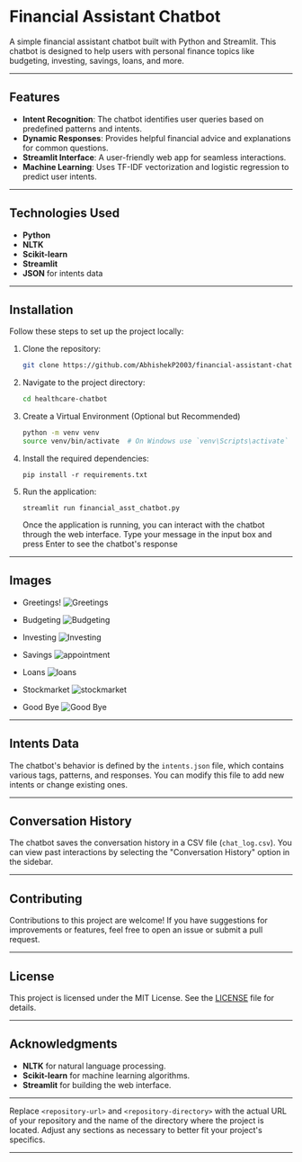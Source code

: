 # Financial Assistant Chatbot

A simple financial assistant chatbot built with Python and Streamlit. This chatbot is designed to help users with personal finance topics like budgeting, investing, savings, loans, and more.

---

## Features

- **Intent Recognition**: The chatbot identifies user queries based on predefined patterns and intents.
- **Dynamic Responses**: Provides helpful financial advice and explanations for common questions.
- **Streamlit Interface**: A user-friendly web app for seamless interactions.
- **Machine Learning**: Uses TF-IDF vectorization and logistic regression to predict user intents.

---

## Technologies Used
- **Python**
- **NLTK**
- **Scikit-learn**
- **Streamlit**
- **JSON** for intents data

---

## Installation

Follow these steps to set up the project locally:

1. Clone the repository:
   ```bash
   git clone https://github.com/AbhishekP2003/financial-assistant-chatbot.git
2. Navigate to the project directory:
   ```bash
   cd healthcare-chatbot
   
3. Create a Virtual Environment (Optional but Recommended)
   ```bash
   python -m venv venv
   source venv/bin/activate  # On Windows use `venv\Scripts\activate`
   ```

4. Install the required dependencies:
   ```
   pip install -r requirements.txt

5. Run the application:
   ```
   streamlit run financial_asst_chatbot.py
   ```
   
   Once the application is running, you can interact with the chatbot through the web interface. Type your message in the input box and press Enter to see the chatbot's response

---

## Images
- Greetings!
  ![Greetings](https://github.com/AbhishekP2003/Financial-assistant-chatbot/blob/eda836790da4ccc9c69476a61b384ae9286e0f50/Greetings.png)

- Budgeting
  ![Budgeting](https://github.com/AbhishekP2003/Financial-assistant-chatbot/blob/4daefce61242db80758aee0a6fe4c8b36513a57c/Budgeting.png)

- Investing
  ![Investing](https://github.com/AbhishekP2003/Financial-assistant-chatbot/blob/79893903dde35f8ee184029fe263eee123cbd224/Investing.png)

- Savings
  ![appointment](https://github.com/diwakarnagaraju/Healthcare-chatbot/blob/e7abd4e2e6f68611101495c4e075f06d78785a43/appointment.png)

- Loans
  ![loans](https://github.com/diwakarnagaraju/Healthcare-chatbot/blob/e7abd4e2e6f68611101495c4e075f06d78785a43/nutrition.png)

- Stockmarket
  ![stockmarket](https://github.com/diwakarnagaraju/Healthcare-chatbot/blob/e7abd4e2e6f68611101495c4e075f06d78785a43/Mental_health.png)

- Good Bye
  ![Good Bye](https://github.com/diwakarnagaraju/Healthcare-chatbot/blob/e7abd4e2e6f68611101495c4e075f06d78785a43/Goodbye.png)

---

## Intents Data
The chatbot's behavior is defined by the `intents.json` file, which contains various tags, patterns, and responses. You can modify this file to add new intents or change existing ones.

---

## Conversation History
The chatbot saves the conversation history in a CSV file (`chat_log.csv`). You can view past interactions by selecting the "Conversation History" option in the sidebar.

---

## Contributing
Contributions to this project are welcome! If you have suggestions for improvements or features, feel free to open an issue or submit a pull request.

---

## License
This project is licensed under the MIT License. See the [LICENSE](LICENSE) file for details.

---

## Acknowledgments
- **NLTK** for natural language processing.
- **Scikit-learn** for machine learning algorithms.
- **Streamlit** for building the web interface.

---

Replace `<repository-url>` and `<repository-directory>` with the actual URL of your repository and the name of the directory where the project is located. Adjust any sections as necessary to better fit your project's specifics.

---

